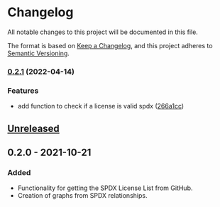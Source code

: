 <!--
SPDX-FileCopyrightText: 2021 HH Partners
 
SPDX-License-Identifier: MIT
 -->

# Changelog

All notable changes to this project will be documented in this file.

The format is based on [Keep a Changelog](https://keepachangelog.com/en/1.0.0/),
and this project adheres to [Semantic Versioning](https://semver.org/spec/v2.0.0.html).

### [0.2.1](https://github.com/doubleopen-project/spdx-toolkit/compare/v0.2.0...v0.2.1) (2022-04-14)


### Features

* add function to check if a license is valid spdx ([266a1cc](https://github.com/doubleopen-project/spdx-toolkit/commit/266a1cccb961fdc9f820eaf693f08b936b5a61ae))

## [Unreleased]

## 0.2.0 - 2021-10-21

### Added

- Functionality for getting the SPDX License List from GitHub.
- Creation of graphs from SPDX relationships.

[unreleased]: https://github.com/doubleopen-project/spdx-toolkit/compare/v0.2.0...HEAD
